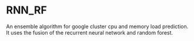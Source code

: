 # RNN_RF
An ensemble algorithm for google cluster cpu and memory load prediction. It uses the fusion of the recurrent neural network and random forest.  
